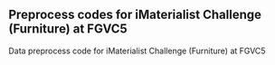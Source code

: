 ## Preprocess codes for iMaterialist Challenge (Furniture) at FGVC5

Data preprocess code for iMaterialist Challenge (Furniture) at FGVC5
